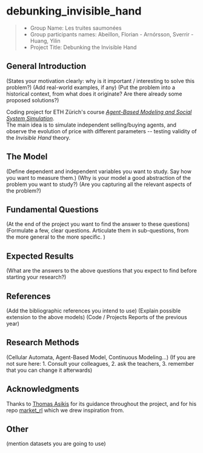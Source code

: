 # debunking_invisible_hand

> * Group Name: Les truites saumonées
> * Group participants names: Abeillon, Florian - Arnórsson, Sverrir - Huang, Yilin
> * Project Title: Debunking the Invisible Hand

## General Introduction

(States your motivation clearly: why is it important / interesting to solve this problem?)
(Add real-world examples, if any)
(Put the problem into a historical context, from what does it originate? Are there already some proposed solutions?)

Coding project for ETH Zürich's course *[Agent-Based Modeling and Social System Simulation](https://coss.ethz.ch/education/ABM.html)*.  
The main idea is to simulate independent selling/buying agents, and observe the evolution of price with different parameters -- testing validity of the *Invisible Hand* theory.

## The Model

(Define dependent and independent variables you want to study. Say how you want to measure them.) (Why is your model a good abstraction of the problem you want to study?) (Are you capturing all the relevant aspects of the problem?)


## Fundamental Questions

(At the end of the project you want to find the answer to these questions)
(Formulate a few, clear questions. Articulate them in sub-questions, from the more general to the more specific. )


## Expected Results

(What are the answers to the above questions that you expect to find before starting your research?)


## References 

(Add the bibliographic references you intend to use)
(Explain possible extension to the above models)
(Code / Projects Reports of the previous year)


## Research Methods

(Cellular Automata, Agent-Based Model, Continuous Modeling...) (If you are not sure here: 1. Consult your colleagues, 2. ask the teachers, 3. remember that you can change it afterwards)

## Acknowledgments
Thanks to [Thomas Asikis](https://github.com/asikist-ethz) for its guidance throughout the project, and for his repo [market_rl](https://github.com/asikist-ethz/market_rl) which we drew inspiration from.


## Other

(mention datasets you are going to use)
